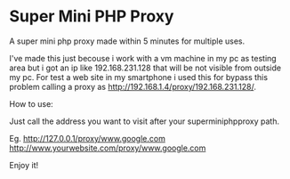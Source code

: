 Super Mini PHP Proxy
=================

A super mini php proxy made within 5 minutes for multiple uses.

I've made this just becouse i work with a vm machine in my pc as testing area but i got an ip like 192.168.231.128 that will be not visible from outside my pc.
For test a web site in my smartphone i used this for bypass this problem calling a proxy as http://192.168.1.4/proxy/192.168.231.128/.

How to use:

Just call the address you want to visit after your superminiphpproxy path.

Eg.
http://127.0.0.1/proxy/www.google.com
http://www.yourwebsite.com/proxy/www.google.com

Enjoy it!
